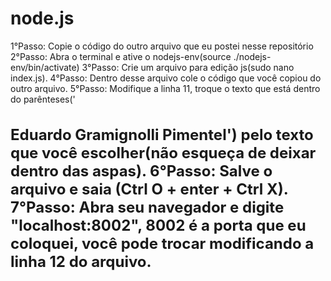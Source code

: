 # node.js

1°Passo: Copie o código do outro arquivo que eu postei nesse repositório 
2°Passo: Abra o terminal e ative o nodejs-env(source ./nodejs-env/bin/activate)
3°Passo: Crie um arquivo para edição js(sudo nano index.js).
4°Passo: Dentro desse arquivo cole o código que você copiou do outro arquivo.
5°Passo: Modifique a linha 11, troque o texto que está dentro do parênteses('<h1 style="font-size: 24px;">Eduardo Gramignolli Pimentel') pelo texto que você escolher(não esqueça de deixar dentro das aspas).
6°Passo: Salve o arquivo e saia (Ctrl O + enter + Ctrl X).
7°Passo: Abra seu navegador e digite "localhost:8002", 8002 é a porta que eu coloquei, você pode trocar modificando a linha 12 do arquivo.
